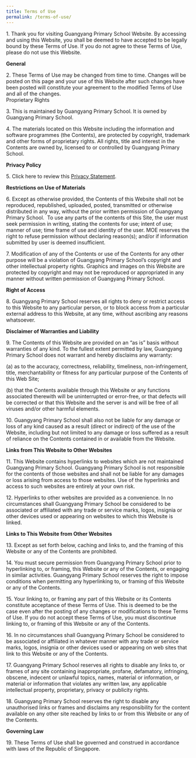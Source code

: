 ```yaml
---
title: Terms of Use
permalink: /terms-of-use/
---
```

1\. Thank you for visiting Guangyang Primary School Website. By accessing and using this Website, you shall be deemed to have accepted to be legally bound by these Terms of Use. If you do not agree to these Terms of Use, please do not use this Website.

**General**

2\. These Terms of Use may be changed from time to time. Changes will be posted on this page and your use of this Website after such changes have been posted will constitute your agreement to the modified Terms of Use and all of the changes.  
Proprietary Rights

3\. This is maintained by Guangyang Primary School. It is owned by Guangyang Primary School.

4\. The materials located on this Website including the information and software programmes (the Contents), are protected by copyright, trademark and other forms of proprietary rights. All rights, title and interest in the Contents are owned by, licensed to or controlled by Guangyang Primary School.  

**Privacy Policy**

5\. Click here to review this [Privacy Statement](https://www.guangyangpri.moe.edu.sg/privacy-policy/).  

**Restrictions on Use of Materials**

6\. Except as otherwise provided, the Contents of this Website shall not be reproduced, republished, uploaded, posted, transmitted or otherwise distributed in any way, without the prior written permission of Guangyang Primary School.  To use any parts of the contents of this Site, the user must seek permission in writing, stating the contents for use; intent of use; manner of use; time frame of use and identity of the user. MOE reserves the right to refuse permission without declaring reason(s); and/or if information submitted by user is deemed insufficient.

7\. Modification of any of the Contents or use of the Contents for any other purpose will be a violation of Guangyang Primary School’s copyright and other intellectual property rights. Graphics and images on this Website are protected by copyright and may not be reproduced or appropriated in any manner without written permission of Guangyang Primary School.

**Right of Access**

8\. Guangyang Primary School reserves all rights to deny or restrict access to this Website to any particular person, or to block access from a particular external address to this Website, at any time, without ascribing any reasons whatsoever.

**Disclaimer of Warranties and Liability**

9\. The Contents of this Website are provided on an “as is” basis without warranties of any kind. To the fullest extent permitted by law, Guangyang Primary School does not warrant and hereby disclaims any warranty:

(a) as to the accuracy, correctness, reliability, timeliness, non-infringement, title, merchantability or fitness for any particular purpose of the Contents of this Web Site;

(b) that the Contents available through this Website or any functions associated therewith will be uninterrupted or error-free, or that defects will be corrected or that this Website and the server is and will be free of all viruses and/or other harmful elements.

10\. Guangyang Primary School shall also not be liable for any damage or loss of any kind caused as a result (direct or indirect) of the use of the Website, including but not limited to any damage or loss suffered as a result of reliance on the Contents contained in or available from the Website.  

**Links from This Website to Other Websites**

11\. This Website contains hyperlinks to websites which are not maintained Guangyang Primary School. Guangyang Primary School is not responsible for the contents of those websites and shall not be liable for any damages or loss arising from access to those websites. Use of the hyperlinks and access to such websites are entirely at your own risk.

12\. Hyperlinks to other websites are provided as a convenience. In no circumstances shall Guangyang Primary School be considered to be associated or affiliated with any trade or service marks, logos, insignia or other devices used or appearing on websites to which this Website is linked.  

**Links to This Website from Other Websites**

13\. Except as set forth below, caching and links to, and the framing of this Website or any of the Contents are prohibited.

14\. You must secure permission from Guangyang Primary School prior to hyperlinking to, or framing, this Website or any of the Contents, or engaging in similar activities. Guangyang Primary School reserves the right to impose conditions when permitting any hyperlinking to, or framing of this Website or any of the Contents.

15\. Your linking to, or framing any part of this Website or its Contents constitute acceptance of these Terms of Use. This is deemed to be the case even after the posting of any changes or modifications to these Terms of Use. If you do not accept these Terms of Use, you must discontinue linking to, or framing of this Website or any of the Contents.

16\. In no circumstances shall Guangyang Primary School be considered to be associated or affiliated in whatever manner with any trade or service marks, logos, insignia or other devices used or appearing on web sites that link to this Website or any of the Contents.

17\. Guangyang Primary School reserves all rights to disable any links to, or frames of any site containing inappropriate, profane, defamatory, infringing, obscene, indecent or unlawful topics, names, material or information, or material or information that violates any written law, any applicable intellectual property, proprietary, privacy or publicity rights.

18\. Guangyang Primary School reserves the right to disable any unauthorised links or frames and disclaims any responsibility for the content available on any other site reached by links to or from this Website or any of the Contents.  

**Governing Law**

19\. These Terms of Use shall be governed and construed in accordance with laws of the Republic of Singapore.